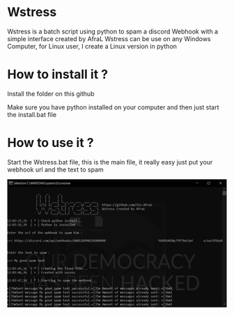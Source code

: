 # Wstress
Wstress is a batch script using python to spam a discord Webhook with a simple interface created by AfraL
Wstress can be use on any Windows Computer, for Linux user, I create a Linux version in python

# How to install it ?
Install the folder on this github

Make sure you have python installed on your computer and then just start the install.bat file

# How to use it ?
Start the Wstress.bat file, this is the main file, it really easy just put your webhook url and the text to spam

![alt text](https://raw.githubusercontent.com/Its-AfraL/Wstress/main/wstress.PNG)
